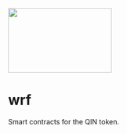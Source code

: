 <img align = "middle" src = "https://github.com/WorldRapidFinance/wrf/blob/master/wrf_logo.png" width = "211" height = "132">

# wrf

Smart contracts for the QIN token.